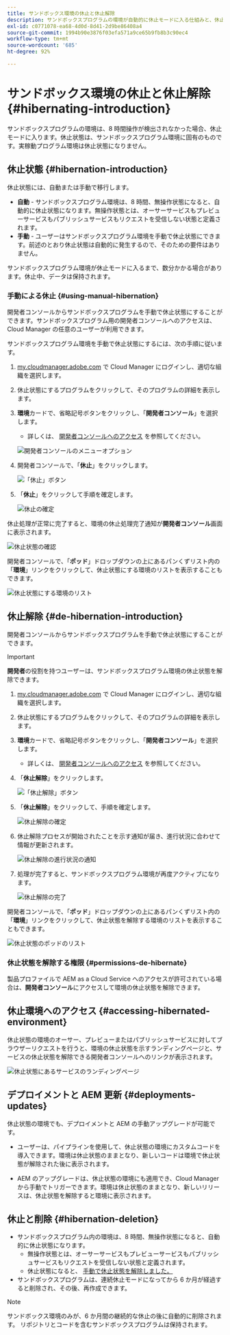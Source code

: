 ```yaml
---
title: サンドボックス環境の休止と休止解除
description: サンドボックスプログラムの環境が自動的に休止モードに入る仕組みと、休止状態が解除される仕組みについて説明します。
exl-id: c0771078-ea68-4d0d-8d41-2d9be86408a4
source-git-commit: 1994b90e3876f03efa571a9ce65b9fb8b3c90ec4
workflow-type: tm+mt
source-wordcount: '685'
ht-degree: 92%

---
```



# サンドボックス環境の休止と休止解除 {#hibernating-introduction}

サンドボックスプログラムの環境は、8 時間操作が検出されなかった場合、休止モードに入ります。休止状態は、サンドボックスプログラム環境に固有のものです。実稼動プログラム環境は休止状態になりません。

## 休止状態 {#hibernation-introduction}

休止状態には、自動または手動で移行します。

* **自動** - サンドボックスプログラム環境は、8 時間、無操作状態になると、自動的に休止状態になります。無操作状態とは、オーサーサービスもプレビューサービスもパブリッシュサービスもリクエストを受信しない状態と定義されます。
* **手動** - ユーザーはサンドボックスプログラム環境を手動で休止状態にできます。前述のとおり休止状態は自動的に発生するので、そのための要件はありません。

サンドボックスプログラム環境が休止モードに入るまで、数分かかる場合があります。休止中、データは保持されます。

### 手動による休止 {#using-manual-hibernation}

開発者コンソールからサンドボックスプログラムを手動で休止状態にすることができます。サンドボックスプログラム用の開発者コンソールへのアクセスは、Cloud Manager の任意のユーザーが利用できます。

サンドボックスプログラム環境を手動で休止状態にするには、次の手順に従います。

1. [my.cloudmanager.adobe.com](https://my.cloudmanager.adobe.com/) で Cloud Manager にログインし、適切な組織を選択します。

1. 休止状態にするプログラムをクリックして、そのプログラムの詳細を表示します。

1. **環境**&#x200B;カードで、省略記号ボタンをクリックし、「**開発者コンソール**」を選択します。

   * 詳しくは、 [開発者コンソールへのアクセス](/help/implementing/cloud-manager/manage-environments.md#accessing-developer-console) を参照してください。

   ![開発者コンソールのメニューオプション](assets/developer-console-menu-option.png)

1. 開発者コンソールで、「**休止**」をクリックします。

   ![「休止」ボタン](assets/hibernate-1.png)

1. 「**休止**」をクリックして手順を確定します。

   ![休止の確定](assets/hibernate-2.png)

休止処理が正常に完了すると、環境の休止処理完了通知が&#x200B;**開発者コンソール**&#x200B;画面に表示されます。

![休止状態の確認](assets/hibernate-4.png)

開発者コンソールで、「**ポッド**」ドロップダウンの上にあるパンくずリスト内の「**環境**」リンクをクリックして、休止状態にする環境のリストを表示することもできます。

![休止状態にする環境のリスト](assets/hibernate-1b.png)

## 休止解除 {#de-hibernation-introduction}

開発者コンソールからサンドボックスプログラムを手動で休止状態にすることができます。

>[!IMPORTANT]
>
>**開発者**&#x200B;の役割を持つユーザーは、サンドボックスプログラム環境の休止状態を解除できます。

1. [my.cloudmanager.adobe.com](https://my.cloudmanager.adobe.com/) で Cloud Manager にログインし、適切な組織を選択します。

1. 休止状態にするプログラムをクリックして、そのプログラムの詳細を表示します。

1. **環境**&#x200B;カードで、省略記号ボタンをクリックし、「**開発者コンソール**」を選択します。

   * 詳しくは、 [開発者コンソールへのアクセス](/help/implementing/cloud-manager/manage-environments.md#accessing-developer-console) を参照してください。

1. 「**休止解除**」をクリックします。

   ![「休止解除」ボタン](assets/de-hibernation-img1.png)

1. 「**休止解除**」をクリックして、手順を確定します。

   ![休止解除の確定](assets/de-hibernation-img2.png)

1. 休止解除プロセスが開始されたことを示す通知が届き、進行状況に合わせて情報が更新されます。

   ![休止解除の進行状況の通知](assets/de-hibernation-img3.png)

1. 処理が完了すると、サンドボックスプログラム環境が再度アクティブになります。

   ![休止解除の完了](assets/de-hibernation-img4.png)


開発者コンソールで、「**ポッド**」ドロップダウンの上にあるパンくずリスト内の「**環境**」リンクをクリックして、休止状態を解除する環境のリストを表示することもできます。

![休止状態のポッドのリスト](assets/de-hibernate-1b.png)

### 休止状態を解除する権限 {#permissions-de-hibernate}

製品プロファイルで AEM as a Cloud Service へのアクセスが許可されている場合は、**開発者コンソール**&#x200B;にアクセスして環境の休止状態を解除できます。

## 休止環境へのアクセス {#accessing-hibernated-environment}

休止状態の環境のオーサー、プレビューまたはパブリッシュサービスに対してブラウザーリクエストを行うと、環境の休止状態を示すランディングページと、サービスの休止状態を解除できる開発者コンソールへのリンクが表示されます。

![休止状態にあるサービスのランディングページ](assets/de-hibernation-img5.png)

## デプロイメントと AEM 更新 {#deployments-updates}

休止状態の環境でも、デプロイメントと AEM の手動アップグレードが可能です。

* ユーザーは、パイプラインを使用して、休止状態の環境にカスタムコードを導入できます。環境は休止状態のままとなり、新しいコードは環境で休止状態が解除された後に表示されます。

* AEM のアップグレードは、休止状態の環境にも適用でき、Cloud Manager から手動でトリガーできます。環境は休止状態のままとなり、新しいリリースは、休止状態を解除すると環境に表示されます。

## 休止と削除 {#hibernation-deletion}

* サンドボックスプログラム内の環境は、8 時間、無操作状態になると、自動的に休止状態になります。
   * 無操作状態とは、オーサーサービスもプレビューサービスもパブリッシュサービスもリクエストを受信しない状態と定義されます。
   * 休止状態になると、 [手動で休止状態を解除しました。](#de-hibernation-introduction)
* サンドボックスプログラムは、連続休止モードになってから 6 か月が経過すると削除され、その後、再作成できます。

>[!NOTE]
>
>サンドボックス環境のみが、6 か月間の継続的な休止の後に自動的に削除されます。 リポジトリとコードを含むサンドボックスプログラムは保持されます。
